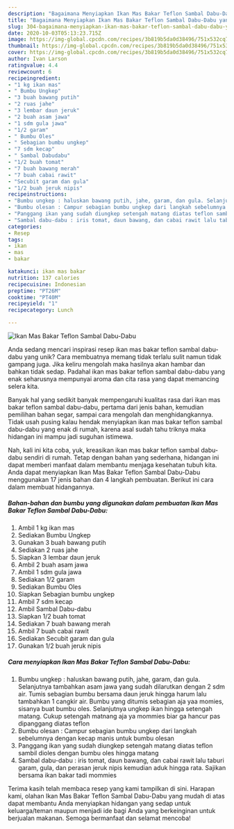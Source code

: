 ```yaml
---
description: "Bagaimana Menyiapkan Ikan Mas Bakar Teflon Sambal Dabu-Dabu yang Lezat"
title: "Bagaimana Menyiapkan Ikan Mas Bakar Teflon Sambal Dabu-Dabu yang Lezat"
slug: 304-bagaimana-menyiapkan-ikan-mas-bakar-teflon-sambal-dabu-dabu-yang-lezat
date: 2020-10-03T05:13:23.715Z
image: https://img-global.cpcdn.com/recipes/3b819b5da0d38496/751x532cq70/ikan-mas-bakar-teflon-sambal-dabu-dabu-foto-resep-utama.jpg
thumbnail: https://img-global.cpcdn.com/recipes/3b819b5da0d38496/751x532cq70/ikan-mas-bakar-teflon-sambal-dabu-dabu-foto-resep-utama.jpg
cover: https://img-global.cpcdn.com/recipes/3b819b5da0d38496/751x532cq70/ikan-mas-bakar-teflon-sambal-dabu-dabu-foto-resep-utama.jpg
author: Ivan Larson
ratingvalue: 4.4
reviewcount: 6
recipeingredient:
- "1 kg ikan mas"
- " Bumbu Ungkep"
- "3 buah bawang putih"
- "2 ruas jahe"
- "3 lembar daun jeruk"
- "2 buah asam jawa"
- "1 sdm gula jawa"
- "1/2 garam"
- " Bumbu Oles"
- " Sebagian bumbu ungkep"
- "7 sdm kecap"
- " Sambal Dabudabu"
- "1/2 buah tomat"
- "7 buah bawang merah"
- "7 buah cabai rawit"
- "Secubit garam dan gula"
- "1/2 buah jeruk nipis"
recipeinstructions:
- "Bumbu ungkep : haluskan bawang putih, jahe, garam, dan gula. Selanjutnya tambahkan asam jawa yang sudah dilarutkan dengan 2 sdm air. Tumis sebagian bumbu bersama daun jeruk hingga harum lalu tambahkan 1 cangkir air. Bumbu yang ditumis sebagian aja yaa momies, sisanya buat bumbu oles. Selanjutnya ungkep ikan hingga setengah matang. Cukup setengah matnang aja ya mommies biar ga hancur pas dipanggang diatas teflon"
- "Bumbu olesan : Campur sebagian bumbu ungkep dari langkah sebelumnya dengan kecap manis untuk bumbu olesan"
- "Panggang ikan yang sudah diungkep setengah matang diatas teflon sambil dioles dengan bumbu oles hingga matang"
- "Sambal dabu-dabu : iris tomat, daun bawang, dan cabai rawit lalu taburi garam, gula, dan perasan jeruk nipis kemudian aduk hingga rata. Sajikan bersama ikan bakar tadi mommies"
categories:
- Resep
tags:
- ikan
- mas
- bakar

katakunci: ikan mas bakar 
nutrition: 137 calories
recipecuisine: Indonesian
preptime: "PT26M"
cooktime: "PT40M"
recipeyield: "1"
recipecategory: Lunch

---
```



![Ikan Mas Bakar Teflon Sambal Dabu-Dabu](https://img-global.cpcdn.com/recipes/3b819b5da0d38496/751x532cq70/ikan-mas-bakar-teflon-sambal-dabu-dabu-foto-resep-utama.jpg)

Anda sedang mencari inspirasi resep ikan mas bakar teflon sambal dabu-dabu yang unik? Cara membuatnya memang tidak terlalu sulit namun tidak gampang juga. Jika keliru mengolah maka hasilnya akan hambar dan bahkan tidak sedap. Padahal ikan mas bakar teflon sambal dabu-dabu yang enak seharusnya mempunyai aroma dan cita rasa yang dapat memancing selera kita.

Banyak hal yang sedikit banyak mempengaruhi kualitas rasa dari ikan mas bakar teflon sambal dabu-dabu, pertama dari jenis bahan, kemudian pemilihan bahan segar, sampai cara mengolah dan menghidangkannya. Tidak usah pusing kalau hendak menyiapkan ikan mas bakar teflon sambal dabu-dabu yang enak di rumah, karena asal sudah tahu triknya maka hidangan ini mampu jadi suguhan istimewa.




Nah, kali ini kita coba, yuk, kreasikan ikan mas bakar teflon sambal dabu-dabu sendiri di rumah. Tetap dengan bahan yang sederhana, hidangan ini dapat memberi manfaat dalam membantu menjaga kesehatan tubuh kita. Anda dapat menyiapkan Ikan Mas Bakar Teflon Sambal Dabu-Dabu menggunakan 17 jenis bahan dan 4 langkah pembuatan. Berikut ini cara dalam membuat hidangannya.

<!--inarticleads1-->

##### Bahan-bahan dan bumbu yang digunakan dalam pembuatan Ikan Mas Bakar Teflon Sambal Dabu-Dabu:

1. Ambil 1 kg ikan mas
1. Sediakan  Bumbu Ungkep
1. Gunakan 3 buah bawang putih
1. Sediakan 2 ruas jahe
1. Siapkan 3 lembar daun jeruk
1. Ambil 2 buah asam jawa
1. Ambil 1 sdm gula jawa
1. Sediakan 1/2 garam
1. Sediakan  Bumbu Oles
1. Siapkan  Sebagian bumbu ungkep
1. Ambil 7 sdm kecap
1. Ambil  Sambal Dabu-dabu
1. Siapkan 1/2 buah tomat
1. Sediakan 7 buah bawang merah
1. Ambil 7 buah cabai rawit
1. Sediakan Secubit garam dan gula
1. Gunakan 1/2 buah jeruk nipis




<!--inarticleads2-->

##### Cara menyiapkan Ikan Mas Bakar Teflon Sambal Dabu-Dabu:

1. Bumbu ungkep : haluskan bawang putih, jahe, garam, dan gula. Selanjutnya tambahkan asam jawa yang sudah dilarutkan dengan 2 sdm air. Tumis sebagian bumbu bersama daun jeruk hingga harum lalu tambahkan 1 cangkir air. Bumbu yang ditumis sebagian aja yaa momies, sisanya buat bumbu oles. Selanjutnya ungkep ikan hingga setengah matang. Cukup setengah matnang aja ya mommies biar ga hancur pas dipanggang diatas teflon
1. Bumbu olesan : Campur sebagian bumbu ungkep dari langkah sebelumnya dengan kecap manis untuk bumbu olesan
1. Panggang ikan yang sudah diungkep setengah matang diatas teflon sambil dioles dengan bumbu oles hingga matang
1. Sambal dabu-dabu : iris tomat, daun bawang, dan cabai rawit lalu taburi garam, gula, dan perasan jeruk nipis kemudian aduk hingga rata. Sajikan bersama ikan bakar tadi mommies




Terima kasih telah membaca resep yang kami tampilkan di sini. Harapan kami, olahan Ikan Mas Bakar Teflon Sambal Dabu-Dabu yang mudah di atas dapat membantu Anda menyiapkan hidangan yang sedap untuk keluarga/teman maupun menjadi ide bagi Anda yang berkeinginan untuk berjualan makanan. Semoga bermanfaat dan selamat mencoba!
